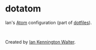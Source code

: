 # dotatom
Ian's [Atom](https://atom.io) configuration (part of
[dotfiles](https://github.com/ianwalter/dotfiles)).



&nbsp;

Created by [Ian Kennington Walter](http://iankwalter.com).
